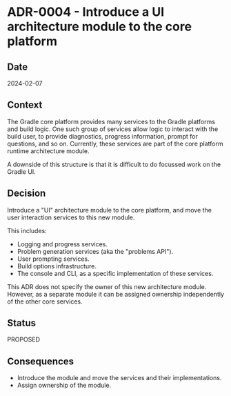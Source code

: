 # ADR-0004 - Introduce a UI architecture module to the core platform

## Date

2024-02-07

## Context

The Gradle core platform provides many services to the Gradle platforms and build logic. One such group of services allow logic to interact with the build user, to provide diagnostics, progress information, prompt for questions, and so on. Currently, these services are part of the core platform runtime architecture module.

A downside of this structure is that it is difficult to do focussed work on the Gradle UI.

## Decision

Introduce a "UI" architecture module to the core platform, and move the user interaction services to this new module.

This includes:

- Logging and progress services.
- Problem generation services (aka the "problems API").
- User prompting services.
- Build options infrastructure.
- The console and CLI, as a specific implementation of these services.

This ADR does not specify the owner of this new architecture module. However, as a separate module it can be assigned ownership independently of the other core services.

## Status

PROPOSED

## Consequences

- Introduce the module and move the services and their implementations.
- Assign ownership of the module.
